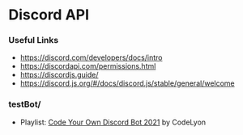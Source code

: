 # Discord API

### Useful Links
- https://discord.com/developers/docs/intro
- https://discordapi.com/permissions.html
- https://discordjs.guide/
- https://discord.js.org/#/docs/discord.js/stable/general/welcome

### testBot/
- Playlist: [Code Your Own Discord Bot 2021](https://www.youtube.com/playlist?list=PLbbLC0BLaGjpyzN1rg-gK4dUqbn8eJQq4) by CodeLyon